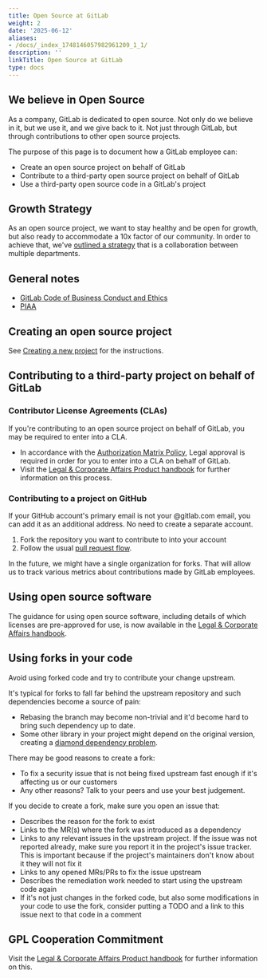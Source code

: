 ```yaml
---
title: Open Source at GitLab
weight: 2
date: '2025-06-12'
aliases:
- /docs/_index_1748146057982961209_1_1/
description: ''
linkTitle: Open Source at GitLab
type: docs
---
```


## We believe in Open Source

As a company, GitLab is dedicated to open source. Not only do we believe in it, but we use it, and we give back to it. Not just through GitLab, but through contributions to other open source projects.

The purpose of this page is to document how a GitLab employee can:

- Create an open source project on behalf of GitLab
- Contribute to a third-party open source project on behalf of GitLab
- Use a third-party open source code in a GitLab's project

## Growth Strategy

As an open source project, we want to stay healthy and be open for growth, but also ready to accommodate a 10x factor of
our community. In order to achieve that, we've [outlined a strategy](growth-strategy.html) that is a collaboration between multiple departments.

## General notes

- [GitLab Code of Business Conduct and Ethics](/handbook/legal/gitlab-code-of-business-conduct-and-ethics/)
- [PIAA](/handbook/people-group/contracts-probation-periods/#piaa-proprietary-information-and-assignment-agreement)

## Creating an open source project

See [Creating a new project](../gitlab-repositories/#creating-a-new-project) for the instructions.

## Contributing to a third-party project on behalf of GitLab

### Contributor License Agreements (CLAs)

If you're contributing to an open source project on behalf of GitLab, you may be required to enter into a CLA.

- In accordance with the [Authorization Matrix Policy](/handbook/finance/authorization-matrix/#authorization-matrix-policy), Legal approval is required in order for you to enter into a CLA on behalf of GitLab.
- Visit the [Legal & Corporate Affairs Product handbook](/handbook/legal/product/#contributor-license-agreements) for further information on this process.

### Contributing to a project on GitHub

If your GitHub account's primary email is not your @gitlab.com email, you can add it as an additional address. No need to create a separate account.

1. Fork the repository you want to contribute to into your account
2. Follow the usual [pull request flow](https://docs.github.com/en/pull-requests/collaborating-with-pull-requests/proposing-changes-to-your-work-with-pull-requests/creating-a-pull-request-from-a-fork).

In the future, we might have a single organization for forks. That will allow us to track various metrics about contributions made by GitLab employees.

## Using open source software

The guidance for using open source software, including details of which licenses are pre-approved for use, is now available in the [Legal & Corporate Affairs handbook](/handbook/legal/product/#using-open-source-software).

## Using forks in your code

Avoid using forked code and try to contribute your change upstream.

It's typical for forks to fall far behind the upstream repository and such dependencies become a source of pain:

- Rebasing the branch may become non-trivial and it'd become hard to bring such dependency up to date.
- Some other library in your project might depend on the original version, creating a [diamond dependency problem](https://en.wikipedia.org/wiki/Dependency_hell).

There may be good reasons to create a fork:

- To fix a security issue that is not being fixed upstream fast enough if it's affecting us or our customers
- Any other reasons? Talk to your peers and use your best judgement.

If you decide to create a fork, make sure you open an issue that:

- Describes the reason for the fork to exist
- Links to the MR(s) where the fork was introduced as a dependency
- Links to any relevant issues in the upstream project. If the issue was not reported already, make sure you report it in the project's issue tracker. This is important because if the project's maintainers don't know about it they will not fix it
- Links to any opened MRs/PRs to fix the issue upstream
- Describes the remediation work needed to start using the upstream code again
- If it's not just changes in the forked code, but also some modifications in your code to use the fork, consider putting a TODO and a link to this issue next to that code in a comment

## GPL Cooperation Commitment

Visit the [Legal & Corporate Affairs Product handbook](/handbook/legal/product/#gpl-cooperation-commitment) for further information on this.
